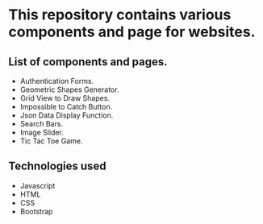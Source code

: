 # This repository contains various components and page for websites.

## List of components and pages.

+ Authentication Forms.
+ Geometric Shapes Generator.
+ Grid View to Draw Shapes.
+ Impossible to Catch Button.
+ Json Data Display Function.
+ Search Bars.
+ Image Slider.
+ Tic Tac Toe Game.


## Technologies used

+ Javascript
+ HTML
+ CSS
+ Bootstrap

